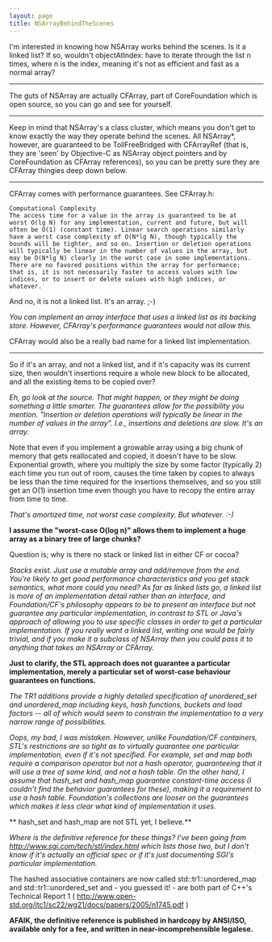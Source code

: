 ```yaml
---
layout: page
title: NSArrayBehindTheScenes
---
```


I'm interested in knowing how NSArray works behind the scenes. Is it a linked list? If so, wouldn't     objectAtIndex: have to iterate through the list n times, where n is the index, meaning it's not as efficient and fast as a normal array?

----

The guts of NSArray are actually CFArray, part of CoreFoundation which is open source, so you can go and see for yourself.

----

Keep in mind that NSArray<nowiki/>'s a class cluster, which means you don't get to know exactly the way they operate behind the scenes. All NSArray*, however, are guaranteed to be TollFreeBridged with CFArrayRef (that is, they are 'seen' by Objective-C as NSArray object pointers and by CoreFoundation as CFArray references), so you can be pretty sure they are CFArray thingies deep down below.

----

CFArray comes with performance guarantees.  See CFArray.h:

    
	Computational Complexity
	The access time for a value in the array is guaranteed to be at
	worst O(lg N) for any implementation, current and future, but will
	often be O(1) (constant time). Linear search operations similarly
	have a worst case complexity of O(N*lg N), though typically the
	bounds will be tighter, and so on. Insertion or deletion operations
	will typically be linear in the number of values in the array, but
	may be O(N*lg N) clearly in the worst case in some implementations.
	There are no favored positions within the array for performance;
	that is, it is not necessarily faster to access values with low
	indices, or to insert or delete values with high indices, or
	whatever.


And no, it is not a linked list.  It's an array. ;-)

*You can implement an array interface that uses a linked list as its backing store. However, CFArray's performance guarantees would not allow this.*

CFArray would also be a really bad name for a linked list implementation.

----

So if it's an array, and not a linked list, and if it's capacity was its current size, then wouldn't insertions require a whole new block to be allocated, and all the existing items to be copied over?

*Eh, go look at the source.  That might happen, or they might be doing something a little smarter.  The guarantees allow for the possibility you mention.  "Insertion or deletion operations will typically be linear in the number of values in the array".  I.e., insertions and deletions are slow.  It's an array.*

Note that even if you implement a growable array using a big chunk of memory that gets reallocated and copied, it doesn't have to be slow. Exponential growth, where you multiply the size by some factor (typically 2) each time you run out of room, causes the time taken by copies to always be less than the time required for the insertions themselves, and so you still get an O(1) insertion time even though you have to recopy the entire array from time to time.

*That's amortized time, not worst case complexity.  But whatever. :-)*

**I assume the "worst-case O(log n)" allows them to implement a huge array as a binary tree of large chunks?**

Question is; why is there no stack or linked list in either CF or cocoa?

*Stacks exist. Just use a mutable array and add/remove from the end. You're likely to get good performance characteristics and you get stack semantics, what more could you need? As far as linked lists go, a linked list is more of an implementation detail rather than an interface, and Foundation/CF's philosophy appears to be to present an interface but not guarantee any particular implementation, in contrast to STL or Java's approach of allowing you to use specific classes in order to get a particular implementation. If you really want a linked list, writing one would be fairly trivial, and if you make it a subclass of NSArray then you could pass it to anything that takes an NSArray or CFArray.*

**Just to clarify, the STL approach does not guarantee a particular implementation, merely a particular set of worst-case behaviour guarantees on functions.**

*The TR1 additions provide a highly detailed specification of unordered_set and unordered_map including keys, hash functions, buckets and load factors -- all of which would seem to constrain the implementation to a very narrow range of possibilities.*

*Oops, my bad, I was mistaken. However, unlike Foundation/CF containers, STL's restrictions are so tight as to virtually guarantee one particular implementation, even if it's not specified. For example,     set and     map both require a comparison operator but not a hash operator, guaranteeing that it will use a tree of some kind, and not a hash table. On the other hand, I assume that     hash_set and     hash_map guarantee constant-time access (I couldn't find the behavior guarantees for these), making it a requirement to use a hash table. Foundation's collections are looser on the guarantees which makes it less clear what kind of implementation it uses.*

**    hash_set and     hash_map are not STL yet, I believe.**

*Where is the definitive reference for these things? I've been going from http://www.sgi.com/tech/stl/index.html which lists those two, but I don't know if it's actually an official spec or if it's just documenting SGI's particular implementation.*

The hashed associative containers are now called std::tr1::unordered_map and std::tr1::unordered_set and - you guessed it! - are both part of C++'s Technical Report 1 ( http://www.open-std.org/jtc1/sc22/wg21/docs/papers/2005/n1745.pdf )

**AFAIK, the definitive reference is published in hardcopy by ANSI/ISO, available only for a fee, and written in near-incomprehensible legalese.**


